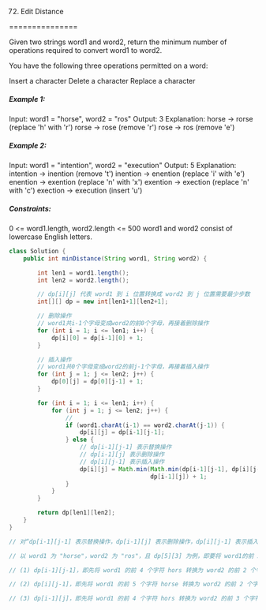 72. Edit Distance

===============

Given two strings word1 and word2, return the minimum number of operations required to convert word1 to word2.

You have the following three operations permitted on a word:

Insert a character
Delete a character
Replace a character

##### Example 1:

Input: word1 = "horse", word2 = "ros"
Output: 3
Explanation: 
horse -> rorse (replace 'h' with 'r')
rorse -> rose (remove 'r')
rose -> ros (remove 'e')

##### Example 2:

Input: word1 = "intention", word2 = "execution"
Output: 5
Explanation: 
intention -> inention (remove 't')
inention -> enention (replace 'i' with 'e')
enention -> exention (replace 'n' with 'x')
exention -> exection (replace 'n' with 'c')
exection -> execution (insert 'u')

##### Constraints:

0 <= word1.length, word2.length <= 500
word1 and word2 consist of lowercase English letters.

```java
class Solution {
    public int minDistance(String word1, String word2) {

        int len1 = word1.length();
        int len2 = word2.length();

        // dp[i][j] 代表 word1 到 i 位置转换成 word2 到 j 位置需要最少步数
        int[][] dp = new int[len1+1][len2+1];

        // 删除操作
        // word1共i-1个字母变成word2的前0个字母，再接着删除操作
        for (int i = 1; i <= len1; i++) {
            dp[i][0] = dp[i-1][0] + 1;
        }

        // 插入操作
        // word1共0个字母变成word2的前j-1个字母，再接着插入操作
        for (int j = 1; j <= len2; j++) {
            dp[0][j] = dp[0][j-1] + 1;
        }

        for (int i = 1; i <= len1; i++) {
            for (int j = 1; j <= len2; j++) {
                // 
                if (word1.charAt(i-1) == word2.charAt(j-1)) {
                    dp[i][j] = dp[i-1][j-1];
                } else {
                    // dp[i-1][j-1] 表示替换操作
                    // dp[i-1][j] 表示删除操作
                    // dp[i][j-1] 表示插入操作
                    dp[i][j] = Math.min(Math.min(dp[i-1][j-1], dp[i][j-1]), 
                                        dp[i-1][j]) + 1;
                }
            }
        }

        return dp[len1][len2];
    }
}

// 对“dp[i-1][j-1] 表示替换操作，dp[i-1][j] 表示删除操作，dp[i][j-1] 表示插入操作。”的补充理解：

// 以 word1 为 "horse"，word2 为 "ros"，且 dp[5][3] 为例，即要将 word1的前 5 个字符转换为 word2的前 3 个字符，也就是将 horse 转换为 ros，因此有：

// (1) dp[i-1][j-1]，即先将 word1 的前 4 个字符 hors 转换为 word2 的前 2 个字符 ro，然后将第五个字符 word1[4]（因为下标基数以 0 开始） 由 e 替换为 s（即替换为 word2 的第三个字符，word2[2]）

// (2) dp[i][j-1]，即先将 word1 的前 5 个字符 horse 转换为 word2 的前 2 个字符 ro，然后在末尾补充一个 s，即插入操作

// (3) dp[i-1][j]，即先将 word1 的前 4 个字符 hors 转换为 word2 的前 3 个字符 ros，然后删除 word1 的第 5 个字符
```

